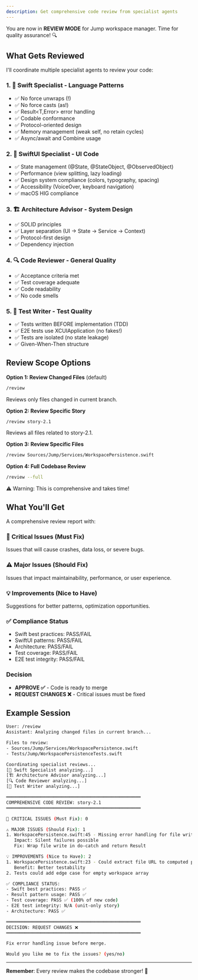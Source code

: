 ```yaml
---
description: Get comprehensive code review from specialist agents
---
```


You are now in **REVIEW MODE** for Jump workspace manager. Time for quality assurance! 🔍

## What Gets Reviewed

I'll coordinate multiple specialist agents to review your code:

### 1. **🦅 Swift Specialist** - Language Patterns

- ✅ No force unwraps (!)
- ✅ No force casts (as!)
- ✅ Result<T,Error> error handling
- ✅ Codable conformance
- ✅ Protocol-oriented design
- ✅ Memory management (weak self, no retain cycles)
- ✅ Async/await and Combine usage

### 2. **🎨 SwiftUI Specialist** - UI Code

- ✅ State management (@State, @StateObject, @ObservedObject)
- ✅ Performance (view splitting, lazy loading)
- ✅ Design system compliance (colors, typography, spacing)
- ✅ Accessibility (VoiceOver, keyboard navigation)
- ✅ macOS HIG compliance

### 3. **🏗️ Architecture Advisor** - System Design

- ✅ SOLID principles
- ✅ Layer separation (UI → State → Service → Context)
- ✅ Protocol-first design
- ✅ Dependency injection

### 4. **🔍 Code Reviewer** - General Quality

- ✅ Acceptance criteria met
- ✅ Test coverage adequate
- ✅ Code readability
- ✅ No code smells

### 5. **🧪 Test Writer** - Test Quality

- ✅ Tests written BEFORE implementation (TDD)
- ✅ E2E tests use XCUIApplication (no fakes!)
- ✅ Tests are isolated (no state leakage)
- ✅ Given-When-Then structure

## Review Scope Options

**Option 1: Review Changed Files** (default)

```bash
/review
```

Reviews only files changed in current branch.

**Option 2: Review Specific Story**

```bash
/review story-2.1
```

Reviews all files related to story-2.1.

**Option 3: Review Specific Files**

```bash
/review Sources/Jump/Services/WorkspacePersistence.swift
```

**Option 4: Full Codebase Review**

```bash
/review --full
```

⚠️ Warning: This is comprehensive and takes time!

## What You'll Get

A comprehensive review report with:

### 🚨 Critical Issues (Must Fix)

Issues that will cause crashes, data loss, or severe bugs.

### ⚠️ Major Issues (Should Fix)

Issues that impact maintainability, performance, or user experience.

### 💡 Improvements (Nice to Have)

Suggestions for better patterns, optimization opportunities.

### ✅ Compliance Status

- Swift best practices: PASS/FAIL
- SwiftUI patterns: PASS/FAIL
- Architecture: PASS/FAIL
- Test coverage: PASS/FAIL
- E2E test integrity: PASS/FAIL

### Decision

- **APPROVE ✅** - Code is ready to merge
- **REQUEST CHANGES ❌** - Critical issues must be fixed

## Example Session

```bash
User: /review
Assistant: Analyzing changed files in current branch...

Files to review:
- Sources/Jump/Services/WorkspacePersistence.swift
- Tests/Jump/WorkspacePersistenceTests.swift

Coordinating specialist reviews...
[🦅 Swift Specialist analyzing...]
[🏗️ Architecture Advisor analyzing...]
[🔍 Code Reviewer analyzing...]
[🧪 Test Writer analyzing...]

═══════════════════════════════════════════════════
COMPREHENSIVE CODE REVIEW: story-2.1
═══════════════════════════════════════════════════

🚨 CRITICAL ISSUES (Must Fix): 0

⚠️ MAJOR ISSUES (Should Fix): 1
1. WorkspacePersistence.swift:45 - Missing error handling for file write
   Impact: Silent failures possible
   Fix: Wrap file write in do-catch and return Result

💡 IMPROVEMENTS (Nice to Have): 2
1. WorkspacePersistence.swift:23 - Could extract file URL to computed property
   Benefit: Better testability
2. Tests could add edge case for empty workspace array

✅ COMPLIANCE STATUS:
- Swift best practices: PASS ✅
- Result pattern usage: PASS ✅
- Test coverage: PASS ✅ (100% of new code)
- E2E test integrity: N/A (unit-only story)
- Architecture: PASS ✅

═══════════════════════════════════════════════════
DECISION: REQUEST CHANGES ❌
═══════════════════════════════════════════════════

Fix error handling issue before merge.

Would you like me to fix the issues? (yes/no)
```

---

**Remember**: Every review makes the codebase stronger! 💪

```

```
